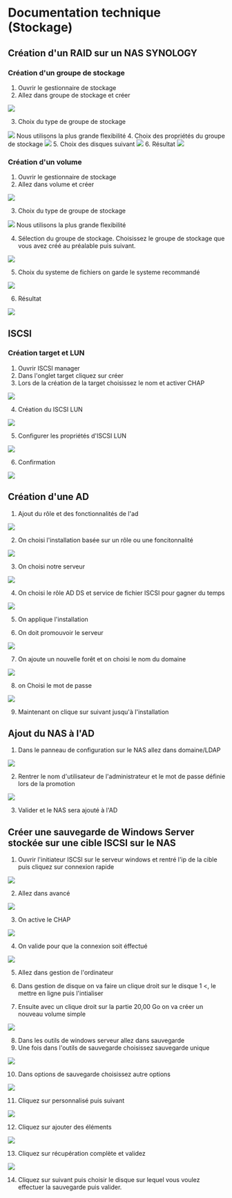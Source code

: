 # Documentation technique (Stockage)

## Création d'un RAID sur un NAS SYNOLOGY

### Création d'un groupe de stockage
1. Ouvrir le gestionnaire de stockage
2. Allez dans groupe de stockage et créer
<img src="./Screen/groupe_stockage_fin_bis.png">

3. Choix du type de groupe de stockage
<img src="./Screen/groupestockage 1.png">
Nous utilisons la plus grande flexibilité 
4. Choix des propriétés du groupe de stockage
<img src="./Screen/groupestockage 2.png">
5. Choix des disques suivant 
<img src="./Screen/groupestockage 3.png">
6. Résultat
<img src="./Screen/groupestockage fin.png">


### Création d'un volume

1. Ouvrir le gestionnaire de stockage
2. Allez dans volume et créer
<img src="./Screen/volume fin bis.png">

3. Choix du type de groupe de stockage 
<img src="./Screen/volume 1.png">
Nous utilisons la plus grande flexibilité 

4. Sélection du groupe de stockage. Choisissez le groupe de stockage que vous avez créé au préalable puis suivant.
<img src="./Screen/volume 2.png">

5. Choix du systeme de fichiers on garde le systeme recommandé
<img src="./Screen/volume 3.png">

6. Résultat
<img src="./Screen/volume fin.png">

## ISCSI 

### Création target et LUN

1. Ouvrir ISCSI manager
2. Dans l'onglet target cliquez sur créer
3. Lors de la création de la target choisissez le nom et activer CHAP
<img src="./Screen/target2.png">

4. Création du ISCSI LUN
<img src="./Screen/target1.png">

5. Configurer les propriétés d'ISCSI LUN
<img src="./Screen/target3.png">

6. Confirmation
<img src="./Screen/targetfin.png">


## Création d'une AD

1. Ajout du rôle et des fonctionnalités de l'ad 
<img src="./Screen/ad1.png">

2. On choisi l'installation basée sur un rôle ou une foncitonnalité
<img src="./Screen/ad2.png">

3. On choisi notre serveur
<img src="./Screen/ad3.png">

4. On choisi le rôle AD DS et service de fichier ISCSI pour gagner du temps
<img src="./Screen/ad4.png">

5. On applique l'installation

6. On doit promouvoir le serveur
<img src="./Screen/promotion.png">

7. On ajoute un nouvelle forêt et on choisi le nom du domaine
<img src="./Screen/promotion2.png">

8. on Choisi le mot de passe
<img src="./Screen/promotion3.png">

9. Maintenant on clique sur suivant jusqu'à l'installation

## Ajout du NAS à l'AD 

1. Dans le panneau de configuration sur le NAS allez dans domaine/LDAP
<img src="./Screen/nasdomaine.png">

2. Rentrer le nom d'utilisateur de l'administrateur et le mot de passe définie lors de la promotion
<img src="./Screen/nasdomaine2.png">

3. Valider et le NAS sera ajouté à l'AD

## Créer une sauvegarde de Windows Server stockée sur une cible ISCSI sur le NAS

1. Ouvrir l'initiateur ISCSI sur le serveur windows et rentré l'ip de la cible puis cliquez sur connexion rapide
<img src="./Screen/initiscsi.png">

2. Allez dans avancé
<img src="./Screen/initiscsi2.png">

3. On active le CHAP 
<img src="./Screen/initiscsi3.png">

4. On valide pour que la connexion soit éffectué
<img src="./Screen/initiscsi4.png">

5. Allez dans gestion de l'ordinateur

6. Dans gestion de disque on va faire un clique droit sur le disque 1 <, le mettre en ligne puis l'intialiser
7. Ensuite avec un clique droit sur la partie 20,00 Go on va créer un nouveau volume simple
<img src="./Screen/save1.png">

8. Dans les outils de windows serveur allez dans sauvegarde 
9. Une fois dans l'outils de sauvegarde choisissez sauvegarde unique
<img src="./Screen/save2.png">

10. Dans options de sauvegarde choisissez autre options
<img src="./Screen/save3.png">

11. Cliquez sur personnalisé puis suivant
<img src="./Screen/save4.png">

12. Cliquez sur ajouter des éléments
<img src="./Screen/save5.png">

13. Cliquez sur récupération complète et validez
<img src="./Screen/save6.png">

14. Cliquez sur suivant puis choisir le disque sur lequel vous voulez effectuer la sauvegarde puis valider.


